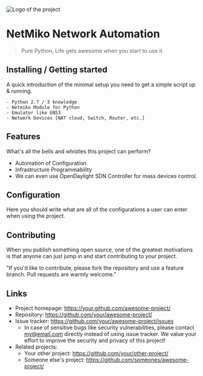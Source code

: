 ![Logo of the project](https://raw.githubusercontent.com/jehna/readme-best-practices/master/sample-logo.png)

# NetMiko Network Automation
> Pure Python, Life gets awesome when you start to use it.

## Installing / Getting started

A quick introduction of the minimal setup you need to get a simple script up &
running.

```shell
- Python 2.7 / 3 knowledge
- Netmiko Module for Python
- Emulator like GNS3
- Network Devices [NAT cloud, Switch, Router, etc.]
```

## Features

What's all the bells and whistles this project can perform?
* Automation of Configuration
* Infrastructure Programmability
* We can even use OpenDaylight SDN Controller for mass devices control.

## Configuration

Here you should write what are all of the configurations a user can enter when
using the project.

## Contributing

When you publish something open source, one of the greatest motivations is that
anyone can just jump in and start contributing to your project.

"If you'd like to contribute, please fork the repository and use a feature
branch. Pull requests are warmly welcome."

## Links

- Project homepage: https://your.github.com/awesome-project/
- Repository: https://github.com/your/awesome-project/
- Issue tracker: https://github.com/your/awesome-project/issues
  - In case of sensitive bugs like security vulnerabilities, please contact
    my@email.com directly instead of using issue tracker. We value your effort
    to improve the security and privacy of this project!
- Related projects:
  - Your other project: https://github.com/your/other-project/
  - Someone else's project: https://github.com/someones/awesome-project/
